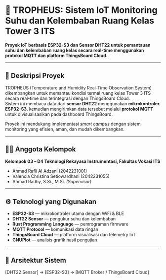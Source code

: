 # 🏫 TROPHEUS: Sistem IoT Monitoring Suhu dan Kelembaban Ruang Kelas Tower 3 ITS

**Proyek IoT berbasis ESP32-S3 dan Sensor DHT22 untuk pemantauan suhu dan kelembaban ruang kelas secara real-time menggunakan protokol MQTT dan platform ThingsBoard Cloud.**

---

## 📖 Deskripsi Proyek

TROPHEUS (Temperature and Humidity Real-Time Observation System) dikembangkan untuk memantau kondisi termal ruang kelas Tower 3 ITS secara real-time dan terintegrasi dengan ThingsBoard Cloud.  
Sistem ini membaca data dari **sensor DHT22** menggunakan **mikrokontroler ESP32-S3**, kemudian mengirimkan data tersebut melalui **protokol MQTT** untuk divisualisasikan pada dashboard ThingsBoard.

Proyek ini mendukung implementasi _smart campus_ dengan sistem monitoring yang efisien, aman, dan mudah dikembangkan.

---

## 👨‍💻 Anggota Kelompok

**Kelompok 03 – D4 Teknologi Rekayasa Instrumentasi, Fakultas Vokasi ITS**  
- Ahmad Rafli Al Adzani (2042231001)  
- Valencia Christina Setiowardhani (2042231055)  
- Ahmad Radhy, S.Si., M.Si. *(Supervisor)*  

---

## ⚙️ Teknologi yang Digunakan

- **ESP32-S3** — mikrokontroler utama dengan WiFi & BLE  
- **DHT22 Sensor** — pengukur suhu dan kelembaban  
- **Rust Programming Language** — pemrograman firmware  
- **MQTT Protocol** — komunikasi data ringan  
- **ThingsBoard Cloud** — platform visualisasi dan telemetry IoT  
- **GNUPlot** — analisis grafik hasil pengujian  

---

## 🧩 Arsitektur Sistem
[DHT22 Sensor] → [ESP32-S3] → [MQTT Broker / ThingsBoard Cloud]
